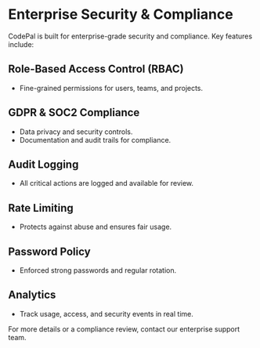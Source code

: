 # Enterprise Security & Compliance

CodePal is built for enterprise-grade security and compliance. Key features include:

## Role-Based Access Control (RBAC)
- Fine-grained permissions for users, teams, and projects.

## GDPR & SOC2 Compliance
- Data privacy and security controls.
- Documentation and audit trails for compliance.

## Audit Logging
- All critical actions are logged and available for review.

## Rate Limiting
- Protects against abuse and ensures fair usage.

## Password Policy
- Enforced strong passwords and regular rotation.

## Analytics
- Track usage, access, and security events in real time.

For more details or a compliance review, contact our enterprise support team. 